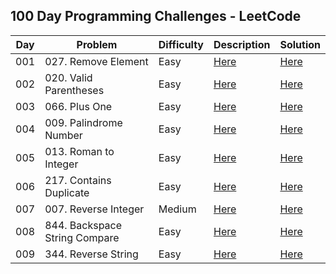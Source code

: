## 100 Day Programming Challenges - LeetCode



| Day | Problem                       | Difficulty | Description                                                                              | Solution                                                                                                               |
|-----|-------------------------------|------------|------------------------------------------------------------------------------------------|------------------------------------------------------------------------------------------------------------------------|
| 001 | 027. Remove Element           | Easy       | [Here](https://github.com/CleuJunior/100-Days-LeetCode/tree/main/RemoveElement)          | [Here](https://github.com/CleuJunior/100-Days-LeetCode/blob/main/RemoveElement/src/main/java/RemoveElements.java)      |
| 002 | 020. Valid Parentheses        | Easy       | [Here](https://github.com/CleuJunior/100-Days-LeetCode/tree/main/ValidParentheses)       | [Here](https://github.com/CleuJunior/100-Days-LeetCode/blob/main/ValidParentheses/src/main/java/ValidParentheses.java) |
| 003 | 066. Plus One                 | Easy       | [Here](https://github.com/CleuJunior/100-Days-LeetCode/tree/main/PlusOne)                | [Here](https://github.com/CleuJunior/100-Days-LeetCode/blob/main/PlusOne/src/main/java/PlusOne.java)                   |
| 004 | 009. Palindrome Number        | Easy       | [Here](https://github.com/CleuJunior/100-Days-LeetCode/tree/main/PalindromeNumber)       | [Here](https://github.com/CleuJunior/100-Days-LeetCode/blob/main/PalindromeNumber/src/main/Solution.java)              |
| 005 | 013. Roman to Integer         | Easy       | [Here](https://github.com/CleuJunior/100-Days-LeetCode/tree/main/RomantoInteger)         | [Here](https://github.com/CleuJunior/100-Days-LeetCode/blob/main/RomantoInteger/src/main/java/Solution.java)           |
| 006 | 217. Contains Duplicate       | Easy       | [Here](https://github.com/CleuJunior/100-Days-LeetCode/tree/main/ContainsDuplicate)      | [Here](https://github.com/CleuJunior/100-Days-LeetCode/blob/main/ContainsDuplicate/src/main/java/Solution.java)        |
| 007 | 007. Reverse Integer          | Medium     | [Here](https://github.com/CleuJunior/100-Days-LeetCode/tree/main/ReverseInteger)         | [Here](https://github.com/CleuJunior/100-Days-LeetCode/blob/main/ReverseInteger/src/main/java/Solution.java)           |
| 008 | 844. Backspace String Compare | Easy       | [Here](https://github.com/CleuJunior/100-Days-LeetCode/tree/main/BackspaceStringCompare) | [Here](https://github.com/CleuJunior/100-Days-LeetCode/blob/main/BackspaceStringCompare/src/main/java/Solution.java)   |
| 009 | 344. Reverse String           | Easy       | [Here](https://github.com/CleuJunior/100-Days-LeetCode/tree/main/BackspaceStringCompare) | [Here](https://github.com/CleuJunior/100-Days-LeetCode/blob/main/BackspaceStringCompare/src/main/java/Solution.java)   |

